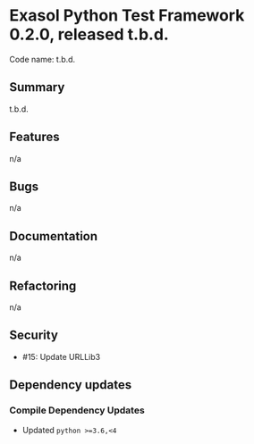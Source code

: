 # Exasol Python Test Framework 0.2.0, released t.b.d.
 
Code name: t.b.d.

## Summary

t.b.d. 

## Features
n/a

## Bugs

n/a

## Documentation

n/a

## Refactoring

n/a

## Security
 - #15: Update URLLib3


## Dependency updates

### Compile Dependency Updates

* Updated `python >=3.6,<4`

